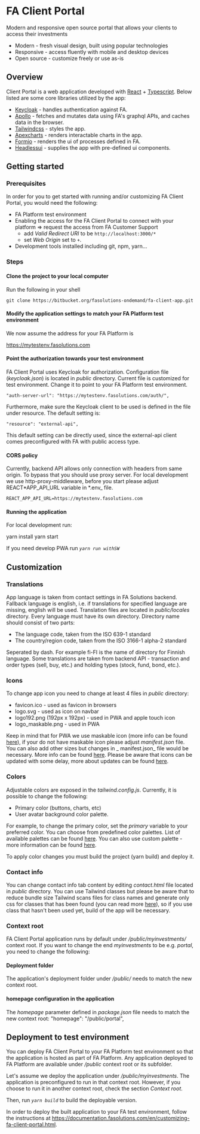 # FA Client Portal

Modern and responsive open source portal that allows your clients to access their investments

- Modern - fresh visual design, built using popular technologies
- Responsive - access fluently with mobile and desktop devices
- Open source - customize freely or use as-is

## Overview

Client Portal is a web application developed with [React](https://reactjs.org/) + [Typescript](https://www.typescriptlang.org/docs/handbook/typescript-from-scratch.html). Below listed are some core libraries utilized by the app:

- [Keycloak](https://www.keycloak.org/docs/latest/securing_apps/index.html#_javascript_adapter) - handles authentication against FA.
- [Apollo](https://www.apollographql.com/docs/react/get-started) - fetches and mutates data using FA's graphql APIs, and caches data in the browser.
- [Tailwindcss](https://tailwindcss.com/docs/installation) - styles the app.
- [Apexcharts](https://apexcharts.com/docs/react-charts/#) - renders interactable charts in the app.
- [Formio](https://github.com/formio/react#readme) - renders the ui of processes defined in FA.
- [Headlessui](https://headlessui.com/) - supplies the app with pre-defined ui components.

## Getting started

### Prerequisites

In order for you to get started with running and/or customizing FA Client Portal, you would need the following:

- FA Platform test environment
- Enabling the access for the FA Client Portal to connect with your platform => request the access from FA Customer Support
  - add _Valid Redirect URI_ to be `http://localhost:3000/*`
  - set _Web Origin_ set to `+`.
- Development tools installed including git, npm, yarn...

### Steps

#### Clone the project to your local computer

Run the following in your shell

    git clone https://bitbucket.org/fasolutions-ondemand/fa-client-app.git

#### Modify the application settings to match your FA Platform test environment

We now assume the address for your FA Platform is

https://mytestenv.fasolutions.com

#### Point the authorization towards your test environment

FA Client Portal uses Keycloak for authorization. Configuration file (_keycloak.json_) is located in _public_ directory. Current file
is customized for test environment. Change it to point to your FA Platform test environment.

    "auth-server-url": "https://mytestenv.fasolutions.com/auth/",

Furthermore, make sure the Keycloak client to be used is defined in the file under resource. The default setting is:

    "resource": "external-api",

This default setting can be directly used, since the external-api client comes preconfigured with FA with public access type.

#### CORS policy

Currently, backend API allows only connection with headers from same origin. To bypass that you should use proxy server.
For local development we use http-proxy-middleware, before you start please adjust REACT*APP_API_URL variable in *.env\_
file.

    REACT_APP_API_URL=https://mytestenv.fasolutions.com

#### Running the application

For local development run:

yarn install
yarn start

If you need develop PWA run _`yarn run withSW`_

## Customization

### Translations

App language is taken from contact settings in FA Solutions backend. Fallback language is english, i.e. if translations
for specified language are missing, english will be used. Translation files are located in _public/locales_ directory.
Every language must have its own directory. Directory name should consist of two parts:

- The language code, taken from the ISO 639-1 standard
- The country/region code, taken from the ISO 3166-1 alpha-2 standard

Seperated by dash. For example fi-FI is the name of directory for Finnish language. Some translations are taken from
backend API - transaction and order types (sell, buy, etc.) and holding types (stock, fund, bond, etc.).

### Icons

To change app icon you need to change at least 4 files in _public_ directory:

- favicon.ico - used as favicon in browsers
- logo.svg - used as icon on navbar
- logo192.png (192px x 192px) - used in PWA and apple touch icon
- logo_maskable.png - used in PWA

Keep in mind that for PWA we use maskable icon (more info can be found [here](https://web.dev/maskable-icon/)), if your
do not have maskable icon please adjust _manifest.json_ file. You can also add other sizes but changes in _
manifest.json_
file would be necessary. More info can be found [here](https://developer.mozilla.org/en-US/docs/Web/Manifest/icons).
Please be aware that icons can be updated with some delay, more about updates can be
found [here](https://web.dev/manifest-updates/).

### Colors

Adjustable colors are exposed in the _tailwind.config.js_. Currently, it is possible to change the following:

- Primary color (buttons, charts, etc)
- User avatar background color palette.

For example, to change the primary color, set the _primary_ variable to your preferred color. You
can choose from predefined color palettes. List of available palettes can be
found [here](https://tailwindcss.com/docs/customizing-colors). You can also use custom palette - more information can be
found [here](https://tailwindcss.com/docs/customizing-colors#generating-colors).

To apply color changes you must build the project (yarn build) and deploy it.

### Contact info

You can change contact info tab content by editing _contact.html_ file located in _public_ directory. You can use
Tailwind classes but please be aware that to reduce bundle size Tailwind scans files for class names and generate only
css for classes that has been found (you can read more [here](https://tailwindcss.com/docs/content-configuration)), so
if you use class that hasn't been used yet, build of the app will be necessary.

### Context root

FA Client Portal application runs by default under _/public/myinvestments/_ context root. If you want to change the end _myinvestments_ to be e.g. _portal_, you need to change the following:

#### Deployment folder

The application's deployment folder under _/public/_ needs to match the new context root.

#### homepage configuration in the application

The _homepage_ parameter defined in _package.json_ file needs to match the new context root:
"homepage": "/public/portal",

## Deployment to test environment

You can deploy FA Client Portal to your FA Platform test environment so that the application is hosted as part of FA Platform.
Any application deployed to FA Platform are available under _/public_ context root or its subfolder.

Let's assume we deploy the application under _/public/myinvestments_. The application is preconfigured to run in that context root.
However, if you choose to run it in another context root, check the section _Context root_.

Then, run _`yarn build`_ to build the deployable version.

In order to deploy the built application to your FA test environment, follow the instructions at https://documentation.fasolutions.com/en/customizing-fa-client-portal.html.
